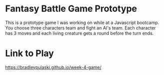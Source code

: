 # Fantasy Battle Game Prototype
This is a prototype game I was working on while at a Javascript bootcamp. 
You choose three characters team and fight an AI's team.
Each character has 3 moves and each living creature gets a round before the turn ends.

# Link to Play
https://bradleypulaski.github.io/week-4-game/
